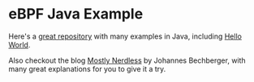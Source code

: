 # eBPF Java Example

Here's a [great repository](https://github.com/parttimenerd/hello-ebpf) with many examples in Java, including [Hello World](https://github.com/parttimenerd/hello-ebpf?tab=readme-ov-file#examples).

Also checkout the blog [Mostly Nerdless](https://mostlynerdless.de/) by Johannes Bechberger, with many great explanations for you to give it a try.
